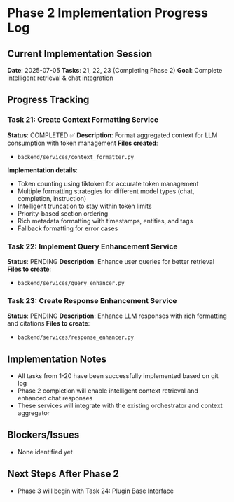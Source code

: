 # Phase 2 Implementation Progress Log

## Current Implementation Session
**Date**: 2025-07-05
**Tasks**: 21, 22, 23 (Completing Phase 2)
**Goal**: Complete intelligent retrieval & chat integration

## Progress Tracking

### Task 21: Create Context Formatting Service
**Status**: COMPLETED ✅
**Description**: Format aggregated context for LLM consumption with token management
**Files created**:
- `backend/services/context_formatter.py`

**Implementation details**:
- Token counting using tiktoken for accurate token management
- Multiple formatting strategies for different model types (chat, completion, instruction)
- Intelligent truncation to stay within token limits
- Priority-based section ordering
- Rich metadata formatting with timestamps, entities, and tags
- Fallback formatting for error cases

### Task 22: Implement Query Enhancement Service  
**Status**: PENDING
**Description**: Enhance user queries for better retrieval
**Files to create**:
- `backend/services/query_enhancer.py`

### Task 23: Create Response Enhancement Service
**Status**: PENDING
**Description**: Enhance LLM responses with rich formatting and citations
**Files to create**:
- `backend/services/response_enhancer.py`

## Implementation Notes
- All tasks from 1-20 have been successfully implemented based on git log
- Phase 2 completion will enable intelligent context retrieval and enhanced chat responses
- These services will integrate with the existing orchestrator and context aggregator

## Blockers/Issues
- None identified yet

## Next Steps After Phase 2
- Phase 3 will begin with Task 24: Plugin Base Interface